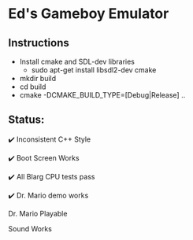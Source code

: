 # Ed's Gameboy Emulator

## Instructions
* Install cmake and SDL-dev libraries
  * sudo apt-get install libsdl2-dev cmake
* mkdir build
* cd build
* cmake -DCMAKE_BUILD_TYPE=[Debug|Release] ..

## Status:

✔️ Inconsistent C++ Style

✔️ Boot Screen Works

✔️ All Blarg CPU tests pass

✔️ Dr. Mario demo works

Dr. Mario Playable

Sound Works
